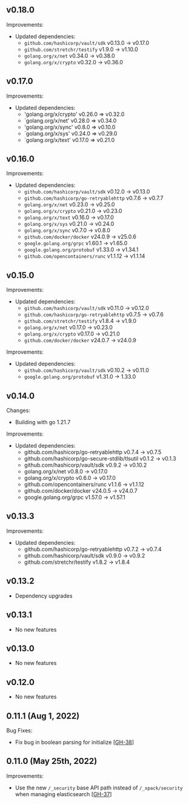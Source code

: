## v0.18.0
Improvements:
* Updated dependencies:
  * `github.com/hashicorp/vault/sdk` v0.13.0 -> v0.17.0
  * `github.com/stretchr/testify` v1.9.0 -> v1.10.0
  * `golang.org/x/net` v0.34.0 -> v0.38.0
  * `golang.org/x/crypto` v0.32.0 -> v0.36.0

## v0.17.0
Improvements:
* Updated dependencies:
  * 'golang.org/x/crypto' v0.26.0 => v0.32.0
  * `golang.org/x/net' v0.28.0 => v0.34.0
  * 'golang.org/x/sync' v0.8.0 => v0.10.0
  * `golang.org/x/sys' v0.24.0 => v0.29.0
  * `golang.org/x/text' v0.17.0 => v0.21.0


## v0.16.0
Improvements:
* Updated dependencies:
  * `github.com/hashicorp/vault/sdk` v0.12.0 -> v0.13.0
  * `github.com/hashicorp/go-retryablehttp` v0.7.6 -> v0.7.7
  * `golang.org/x/net` v0.23.0 -> v0.25.0
  * `golang.org/x/crypto` v0.21.0 -> v0.23.0
  * `golang.org/x/text` v0.16.0 -> v0.17.0
  * `golang.org/x/sys` v0.21.0 -> v0.24.0
  * `golang.org/x/sync` v0.7.0 -> v0.8.0
  * `github.com/docker/docker` v24.0.9 -> v25.0.6
  * `google.golang.org/grpc` v1.60.1 -> v1.65.0
  * `google.golang.org/protobuf` v1.33.0 -> v1.34.1
  * `github.com/opencontainers/runc` v1.1.12 -> v1.1.14

## v0.15.0
Improvements:
* Updated dependencies:
  * `github.com/hashicorp/vault/sdk` v0.11.0 -> v0.12.0
  * `github.com/hashicorp/go-retryablehttp` v0.7.5 -> v0.7.6
  * `github.com/stretchr/testify` v1.8.4 -> v1.9.0
  * `golang.org/x/net` v0.17.0 -> v0.23.0
  * `golang.org/x/crypto` v0.17.0 -> v0.21.0
  * `github.com/docker/docker` v24.0.7 -> v24.0.9

Improvements:
* Updated dependencies:
  * `github.com/hashicorp/vault/sdk` v0.10.2 -> v0.11.0
  * `google.golang.org/protobuf` v1.31.0 -> 1.33.0

## v0.14.0
Changes:
* Building with go 1.21.7

Improvements:
* Updated dependencies:
  * github.com/hashicorp/go-retryablehttp v0.7.4 -> v0.7.5
  * github.com/hashicorp/go-secure-stdlib/tlsutil v0.1.2 -> v0.1.3
  * github.com/hashicorp/vault/sdk v0.9.2 -> v0.10.2
  * golang.org/x/net v0.8.0 -> v0.17.0
  * golang.org/x/crypto v0.6.0 -> v0.17.0
  * github.com/opencontainers/runc v1.1.6 -> v1.1.12
  * github.com/docker/docker v24.0.5 -> v24.0.7
  * google.golang.org/grpc v1.57.0 -> v1.57.1

## v0.13.3
Improvements:
* Updated dependencies:
  * github.com/hashicorp/go-retryablehttp v0.7.2 -> v0.7.4
  * github.com/hashicorp/vault/sdk v0.9.0 -> v0.9.2
  * github.com/stretchr/testify v1.8.2 -> v1.8.4

## v0.13.2
* Dependency upgrades 

## v0.13.1
* No new features

## v0.13.0
* No new features

## v0.12.0
* No new features

## 0.11.1 (Aug 1, 2022)

Bug Fixes:
* Fix bug in boolean parsing for initialize [[GH-38](https://github.com/hashicorp/vault-plugin-database-elasticsearch/pull/38)]

## 0.11.0 (May 25th, 2022)

Improvements:
* Use the new `/_security` base API path instead of `/_xpack/security` when managing elasticsearch [[GH-37](https://github.com/hashicorp/vault-plugin-database-elasticsearch/pull/37)]
